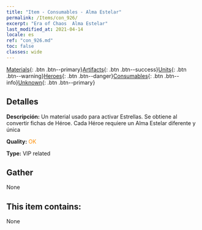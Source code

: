 ```yaml
---
title: "Item - Consumables - Alma Estelar"
permalink: /Items/con_926/
excerpt: "Era of Chaos  Alma Estelar"
last_modified_at: 2021-04-14
locale: es
ref: "con_926.md"
toc: false
classes: wide
---
```

 [Materials](/es/Items/){: .btn .btn--primary}[Artifacts](/es/Items/Artifacts/){: .btn .btn--success}[Units](/es/Items/Units/){: .btn .btn--warning}[Heroes](/es/Items/Heroes/){: .btn .btn--danger}[Consumables](/es/Items/Consumables/){: .btn .btn--info}[Unknown](/es/Items/Unknown/){: .btn .btn--primary}

## Detalles
 **Descripción:** Un material usado para activar Estrellas. Se obtiene al convertir fichas de Héroe. Cada Héroe requiere un Alma Estelar diferente y única

 **Quality:** <span style="color: #FF8C00">OK</span>

 **Type:** VIP related

## Gather

  None

## This item contains:

  None

